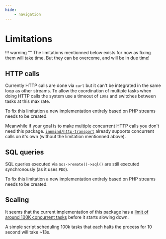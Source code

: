 ```yaml
---
hide:
    - navigation
---
```


# Limitations

!!! warning ""
    The limitations mentionned below exists for now as fixing them will take time. But they can be overcome, and will be in due time!

## HTTP calls

Currently HTTP calls are done via `curl` but it can't be integrated in the same loop as other streams. To allow the coordination of multiple tasks when doing HTTP calls the system use a timeout of `10ms` and switches between tasks at this max rate.

To fix this limitation a new implementation entirely based on PHP streams needs to be created.

Meanwhile if your goal is to make multiple concurrent HTTP calls you don't need this package. [`innmind/http-transport`](https://innmind.org/documentation/getting-started/concurrency/http/) already supports concurrent calls on it's own (without the limitation mentionned above).

## SQL queries

SQL queries executed via `$os->remote()->sql()` are still executed synchronously (as it uses `PDO`).

To fix this limitation a new implementation entirely based on PHP streams needs to be created.

## Scaling

It seems that the current implementation of this package has a [limit of around 100K concurrent tasks](https://bsky.app/profile/baptouuuu.bsky.social/post/3lwr7pei2ek2f) before it starts slowing down.

A simple script scheduling 100k tasks that each halts the process for 10 second will take ~13s.
